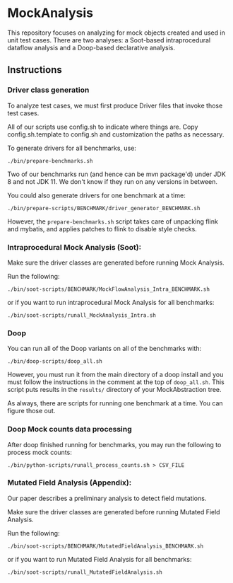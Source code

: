 # MockAnalysis

This repository focuses on analyzing for mock objects created and used in unit test cases. There are two analyses: a Soot-based intraprocedural dataflow analysis and a Doop-based declarative analysis.

## Instructions

### Driver class generation

To analyze test cases, we must first produce Driver files that invoke those test cases.

All of our scripts use config.sh to indicate where things are.
Copy config.sh.template to config.sh and customization the paths as necessary.

To generate drivers for all benchmarks, use:

```console
./bin/prepare-benchmarks.sh
```

Two of our benchmarks run (and hence can be mvn package'd) under JDK 8 and not JDK 11. We don't know if they
run on any versions in between.

You could also generate drivers for one benchmark at a time:

```console
./bin/prepare-scripts/BENCHMARK/driver_generator_BENCHMARK.sh
```

However, the `prepare-benchmarks.sh` script takes care of unpacking flink and mybatis, and applies patches to flink to disable style checks.

### Intraprocedural Mock Analysis (Soot):

Make sure the driver classes are generated before running Mock Analysis.

Run the following:

```console
./bin/soot-scripts/BENCHMARK/MockFlowAnalysis_Intra_BENCHMARK.sh
```

or if you want to run intraprocedural Mock Analysis for all benchmarks:

```console
./bin/soot-scripts/runall_MockAnalysis_Intra.sh
```

### Doop

You can run all of the Doop variants on all of the benchmarks with:
```console
./bin/doop-scripts/doop_all.sh
```

However, you must run it from the main directory of a doop install and you must follow
the instructions in the comment at the top of `doop_all.sh`. This script puts results
in the `results/` directory of your MockAbstraction tree.

As always, there are scripts for running one benchmark at a time. You can figure those out.

### Doop Mock counts data processing

After doop finished running for benchmarks, you may run the following to process mock counts:

```console
./bin/python-scripts/runall_process_counts.sh > CSV_FILE
```


### Mutated Field Analysis (Appendix):

Our paper describes a preliminary analysis to detect field mutations.

Make sure the driver classes are generated before running Mutated Field Analysis.

Run the following:

```console
./bin/soot-scripts/BENCHMARK/MutatedFieldAnalysis_BENCHMARK.sh
```

or if you want to run Mutated Field Analysis for all benchmarks:

```console
./bin/soot-scripts/runall_MutatedFieldAnalysis.sh
```
